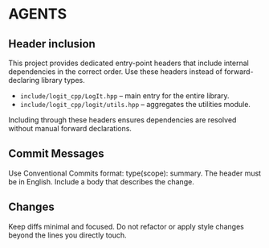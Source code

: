 # AGENTS

## Header inclusion
This project provides dedicated entry-point headers that include internal dependencies in the correct order. Use these headers instead of forward-declaring library types.

* `include/logit_cpp/LogIt.hpp` – main entry for the entire library.
* `include/logit_cpp/logit/utils.hpp` – aggregates the utilities module.

Including through these headers ensures dependencies are resolved without manual forward declarations.

## Commit Messages
Use Conventional Commits format: type(scope): summary.
The header must be in English.
Include a body that describes the change.

## Changes
Keep diffs minimal and focused.
Do not refactor or apply style changes beyond the lines you directly touch.

